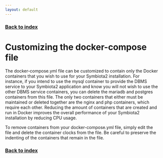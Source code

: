 ```yaml
---
layout: default
---
```


### [Back to index](../index.html)

# Customizing the docker-compose file

The docker-compose.yml file can be customized to contain only the Docker containers that you wish to use for your 
Symbiota2 installation. For instance, if you intend to use the mysql container to provide the DBMS service to your Symbiota2 application
and know you will not wish to use the other DBMS service containers, you can delete the mariadb and postgres containers
from this file. The only two containers that either must be maintained or deleted together are the nginx and php containers,
which require each other. Reducing the amount of containers that are created and run in Docker improves the overall performance 
of your Symbiota2 installation by reducing CPU usage.

To remove containers from your docker-compose.yml file, simply edit the file and delete the container clocks from the file.
Be careful to preserve the indenting of the containers that remain in the file.

### [Back to index](../index.html)
